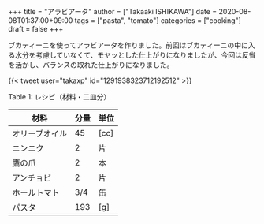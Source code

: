 +++
title = "アラビアータ"
author = ["Takaaki ISHIKAWA"]
date = 2020-08-08T01:37:00+09:00
tags = ["pasta", "tomato"]
categories = ["cooking"]
draft = false
+++

ブカティーニを使ってアラビアータを作りました。前回はブカティーニの中に入る水分を考慮していなくて、モヤッとした仕上がりになりましたが、今回は反省を活かし、バランスの取れた仕上がりになりました。  

{{< tweet user="takaxp" id="1291938323712192512" >}}  

<div class="table-caption">
  <span class="table-number">Table 1</span>:
  レシピ（材料・二皿分）
</div>

| 材料    | 分量 | 単位 |
|-------|----|----|
| オリーブオイル | 45  | [cc] |
| ニンニク | 2   | 片   |
| 鷹の爪  | 2   | 本   |
| アンチョビ | 2   | 片   |
| ホールトマト | 3/4 | 缶   |
| パスタ  | 193 | [g]  |
